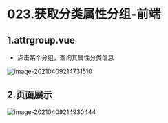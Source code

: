 # 023.获取分类属性分组-前端

## 1.attrgroup.vue

* 点击某个分组，查询其属性分类信息

![image-20210409214731510](https://raw.githubusercontent.com/TWDH/Leetcode-From-Zero/pictures/img/image-20210409214731510.png)

## 2.页面展示

![image-20210409214930444](https://raw.githubusercontent.com/TWDH/Leetcode-From-Zero/pictures/img/image-20210409214930444.png)